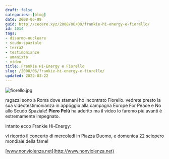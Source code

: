 ```yaml
---
draft: false
categories: [blog]
date: 2008-06-09
guid: http://cecere.xyz/2008/06/09/frankie-hi-energy-e-fiorello/
id: 1014
tags:
- disarmo-nucleare
- scudo-spaziale
- terra2
- testimonianze
- umanista
- video
title: Frankie Hi-Energy e Fiorello
slug: /2008/06/frankie-hi-energy-e-fiorello/
updated: 2022-03-22
---
```


![fiorello.jpg](http://cecere.xyz/wp-content/uploads/sites/3/2008/06/fiorello.jpg)

ragazzi sono a Roma dove stamani ho incontrato Fiorello. vedrete presto la sua videotestimonianza in appoggio alla campagna Europe For Peace e No allo Scudo Spaziale! **Piero Pelù** ha aderito ma il video lo faremo più avanti è estremamente impegnato.

intanto ecco Frankie Hi-Energy:

vi ricordo il concerto di mercoledì in Piazza Duomo, e domenica 22 sciopero mondiale della fame!

[www.nonviolenza.net](http://www.nonviolenza.net)
